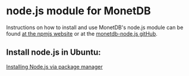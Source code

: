 node.js module for MonetDB
==========================

Instructions on how to install and use MonetDB's node.js module can be found [at the npmjs website](https://www.npmjs.com/package/monetdb) or at the [monetdb-node.js gitHub](https://github.com/MonetDB/monetdb-nodejs).


Install node.js in Ubuntu:
--------------------------
[Installing Node.js via package manager](https://nodejs.org/en/download/package-manager/)

